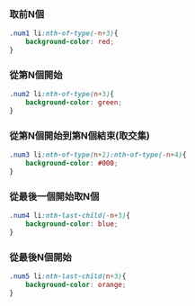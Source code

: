 ### 取前N個

```css
.num1 li:nth-of-type(-n+3){
    background-color: red;
}
```

### 從第N個開始

```css
.num2 li:nth-of-type(n+3){
    background-color: green;
}
```

### 從第N個開始到第N個結束(取交集)

```css
.num3 li:nth-of-type(n+2):nth-of-type(-n+4){
    background-color: #000;
}
```

### 從最後一個開始取N個

```css
.num4 li:nth-last-child(-n+3){
    background-color: blue;
}
```

### 從最後N個開始

```css
.num5 li:nth-last-child(n+3){
    background-color: orange;
}
```

